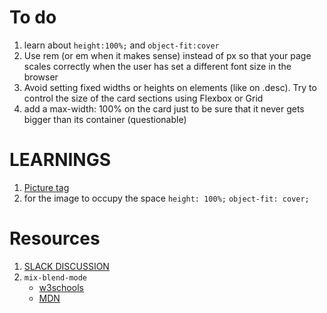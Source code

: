 # To do
1. learn about `height:100%;` and `object-fit:cover`
1. Use rem (or em when it makes sense) instead of px so that your page scales correctly when the user has set a different font size in the browser
2. Avoid setting fixed widths or heights on elements (like on .desc). Try to control the size of the card sections using Flexbox or Grid
3. add a max-width: 100% on the card just to be sure that it never gets bigger than its container (questionable)


# LEARNINGS

1. [Picture tag](https://developer.mozilla.org/en-US/docs/Web/HTML/Element/picture)
2. for the image to occupy the space `height: 100%;` `object-fit: cover;`

# Resources

1. [SLACK DISCUSSION](https://frontendmentor.slack.com/archives/CCYHFT85B/p1668024756805249)
2. `mix-blend-mode`
   - [w3schools](https://www.w3schools.com/cssref/pr_mix-blend-mode.php)
   - [MDN](https://developer.mozilla.org/en-US/docs/Web/CSS/mix-blend-mode)